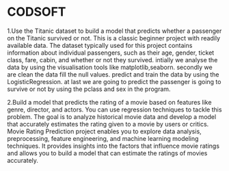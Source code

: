 # CODSOFT
1.Use the Titanic dataset to build a model that predicts whether a passenger on the Titanic survived or not. This is a classic beginner project with readily available data.
The dataset typically used for this project contains information about individual passengers, such as their age, gender, ticket class, fare, cabin, and whether or not they survived.
intially we analyse the data by using the visualisation tools like matplotlib,seaborn.
secondly we are clean the data fill the null values.
predict and train the  data by using the LogisticRegression.
at last we are going to predict the passenger is going to survive or not by using the pclass and sex in the program.

2.Build a model that predicts the rating of a movie based on
features like genre, director, and actors. You can use regression
techniques to tackle this problem.
The goal is to analyze historical movie data and develop a model
that accurately estimates the rating given to a movie by users or
critics.
Movie Rating Prediction project enables you to explore data
analysis, preprocessing, feature engineering, and machine
learning modeling techniques. It provides insights into the factors
that influence movie ratings and allows you to build a model that
can estimate the ratings of movies accurately.
